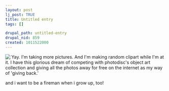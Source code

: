 ```yaml
--- 
layout: post
lj_post: TRUE
title: Untitled entry
tags: []

drupal_path: untitled-entry
drupal_nid: 859
created: 1011522000
---
```

<img src="/files/lj-photos/postit.jpg" ALIGN="LEFT"> Yay. I'm taking more pictures. And I'm making random clipart while I'm at it. I have this glorious dream of competing with photodisc's object art collection and giving all the photos away for free on the internet as my way of 'giving back.'

and i want to be a fireman when i grow up, too!
